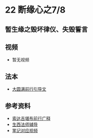 # 22 断缘心之7/8 

## 暂生缘之毁坏律仪、失毁誓言

## 视频

- 暂无视频

## 法本
- [大圆满前行引导文](/books/dymqx#p117)

## 参考资料

- [索达吉堪布前行广释](/refs/qxgs/qxgs-03xm#7毁坏律仪)
- [生西法师辅导](/refs/qxgs/fudao/qxgsfd-03xm#p1506)
- [笔记对应视频](/playlist?urls=https://box.hdcxb.net/d/慧灯禅修/007-大圆满前行广释/007-前行广释视频/《大圆满前行》讲解第23课.mp4^48:43.8,1:04:16@《前行广释》23课（毁坏律仪、失毁誓言）|https://box.hdcxb.net/d/慧灯禅修/前行辅导-智诚堪布/前行第02册22-44/大圆满前行第23课2015年06月07日.m4a^1:22:25.5，1:41:38.5@《前行广释》23课辅导（毁坏律仪、失毁誓言）)